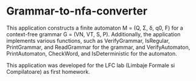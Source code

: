 # Grammar-to-nfa-converter

This application constructs a finite automaton M = (Q, Σ, δ, q0, F) for a context-free grammar G = (VN, VT, S, P). Additionally, the application implements various functions, such as VerifyGrammar, IsRegular, PrintGrammar, and ReadGrammar for the grammar, and VerifyAutomaton, PrintAutomaton, CheckWord, and IsDeterministic for the automaton.

This application was developed for the LFC lab (Limbaje Formale si Compilatoare) as first homework.
